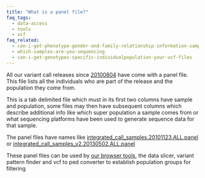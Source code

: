 ```yaml
---
title: "What is a panel file?"
faq_tags:
  - data-access
  - tools
  - vcf
faq_related:
  - can-i-get-phenotype-gender-and-family-relationship-information-samples
  - which-samples-are-you-sequencing
  - can-i-get-genotypes-specific-individualpopulation-your-vcf-files
---
```


All our variant call releases since [20100804](ftp://ftp.1000genomes.ebi.ac.uk/vol1/ftp/release/20100804/) have come with a panel file. This file lists all the individuals who are part of the release and the population they come from.

This is a tab delimited file which must in its first two columns have sample and population, some files may then have subsequent columns which describe additional info like which super population a sample comes from or what sequencing platforms have been used to generate sequence data for that sample.

The panel files have names like [integrated_call_samples.20101123.ALL.panel](ftp://ftp.1000genomes.ebi.ac.uk/vol1/ftp/phase1/analysis_results/integrated_call_sets/integrated_call_samples.20101123.ALL.panel) or [integrated_call_samples_v2.20130502.ALL.panel](ftp://ftp.1000genomes.ebi.ac.uk/vol1/ftp/release/20130502/integrated_call_samples_v2.20130502.ALL.panel)

These panel files can be used by [our browser tools](http://browser.1000genomes.org/tools.html), the data slicer, variant pattern finder and vcf to ped converter to establish population groups for filtering
